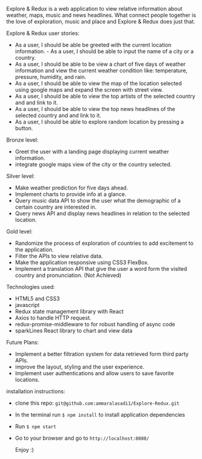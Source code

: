 Explore & Redux is a web application to view relative information about weather, maps, music and news headlines. What connect people together is the love of exploration, music and place and Explore & Redux does just that.

Explore & Redux user stories:

- As a user, I should be able be greeted with the current location information. - As a user, I should be able to input the name of a city or a country.
- As a user, I should be able to be view a chart of five days of weather information and view the current weather condition like: temperature, pressure, humidity, and rain.
- As a user, I should be able to view the map of the location selected using google maps and expand the screen with street view.
- As a user, I should be able to view the top artists of the selected country and and link to it.
- As a user, I should be able to view the top news headlines of the selected country and and link to it.
- As a user, I should be able to explore random location by pressing a button.

Bronze level:

- Greet the user with a landing page displaying current weather information.
- integrate google maps view of the city or the country selected.

Silver level:

- Make weather prediction for five days ahead.
- Implement charts to provide info at a glance.
- Query music data API to show the user what the demographic of a certain country are interested in.
- Query news API and display news headlines in relation to the selected location.

Gold level:

- Randomize the process of exploration of countries to add excitement to the application.
- Filter the APIs to view relative data.
- Make the application responsive using CSS3 FlexBox.
- Implement a translation API that give the user a word form the visited country and pronunciation. (Not Achieved)

Technologies used:

- HTML5 and CSS3
- javascript
- Redux state management library with React
- Axios to handle HTTP request.
- redux-promise-middleware to for robust handling of async code
- sparkLines React library to chart and view data

Future Plans:

- Implement a better filtration system for data retrieved form third party APIs.
- improve the layout, styling and the user experience.
- Implement user authentications and allow users to save favorite locations.

installation instructions:

- clone this repo: `git@github.com:ammaralasadi1/Explore-Redux.git`
- In the terminal run `$ npm install` to install application dependencies
- Run `$ npm start`
- Go to your browser and go to `http://localhost:8080/`

  Enjoy :)
